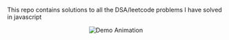This repo contains solutions to all the DSA/leetcode problems I have solved in javascript




<p align="center">
  <img src="https://cloud.githubusercontent.com/assets/4745789/21447248/0884e3b8-c8f8-11e6-8ce3-74ff6502cbca.gif" alt="Demo Animation"/>
</p>
